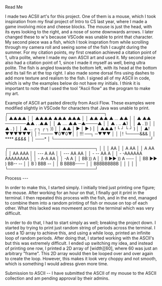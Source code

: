 Read Me

I made two ACSII art's for this project. One of them is a mouse, which I took inspiration from my final project of Intro to CS last year, where I made a game involving mice and cheese blocks. The mouse is just the head, with its eyes looking to the right, and a nose of some downwards arrows. I later changed these to w's because VSCode was unable to print that character.
My second piece was a fish, which I took inspration from while scrolling through my camera roll and seeing some of the fish I caught during the summer. 
For my citation points, my first creation achieved a citation point of 1, ultra polite, where I made my own ASCII art and used it. My second piece also had a citation point of 1, since I made it myself as well, being ultra polite. The fish is angled towards the bottom left, with its head at the bottom and its tail fin at the top right. I also made some dorsal fins using dashes to add more texture and realism to the fish. 
I signed all of my ASCII in code, which is why the examples below do not have my initials. 
I think it is important to note that I used the tool "Ascii flow" as the program to make my art. 

Example of ASCII art pasted directly from Ascii Flow. These examples were modified slightly in VSCode for characters that Java was unable to print.
┌────────────────────────────────┐    
│                      ▲▲▲▲      │
│   ▲▲▲▲             ▲▲▲  ▲▲▲    │
│  ▲▲   ▲▲          ▲  ... ▲▲    │
│  ▲      ▲▲ ───────▲▲ . .▲▲     │
│ ▲  ....  ▲▲       ─▲────▲      │
│ ▲  .  ..                ▲)     │
│ ▲  .                     ))    │
│ ▲   .                     )    │
│  ▲   ...    ┌ ┐    ┌ ┐    ))   │
│  ▲▲         │ ►    │ ►     )   │
│    ▲▲▲ !    └ ┘    └ ┘     )   │
│       ▲!                 ▼▼▼▼▼▼│
│        !      ────        ▼0▼0▼│
│        !!!       ──┐      ─▼▼▼ │
│          │!        └────&&&    │
│           ****     *&&&&       │
│              *──*─**           │
└────────────────────────────────┘


┌─────────────────────────────┐
│                             │
│                AA           │
│                A AA         │
│                A   AA       │
│               AA    AAA     │
│        ---    A       AA    │
│       ---    AA        AA   │
│      - --    AA          A  │
│     -  -AAAAAA    AAAAAAAA  │
│     - A-A        AA         │
│     -A           A          │
│     BB   ))      A          │
│    B  ►►  ))     A ----     │
│   BB  ►►   )   BB-- --      │
│   B       )  BBB   --       │
│   B       BBBB-----         │
│   BBBBBBBBB                 │
│                             │
│                             │
└─────────────────────────────┘

Process --- 

In order to make this, I started simply. I initially tried just printing one figure; the mouse. After working for an hour on that, I finally got it print in the terminal. I then repeated this process with the fish, and in the end, managed to combine them into a random printing of fish or mouse on top of each other. What this lacked was movmeent across the terminal which was very difficult. 

In order to do that, I had to start simply as well; breaking the project down. I started by trying to print just random string of periods across the terminal. I used a 1D array to achieve this, and using a while loop, printed an infinite loop of random periods. 
After doing that, I started working with the ASCII's but this was extremely difficult. I ended up switching my idea, and instead of printing one row, I printed a 2D array of [width][60], where 60 was just an arbitrary "frame". This 2D array would then be looped over and over again to create the loop. However, this makes it look very choppy and not smooth, which is something I would adress given more time. 


Submission to ASCII --
I have submitted the ASCII of my mouse to the ASCII collection and am pending approval by their admins. 
